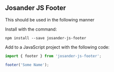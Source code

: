 ## Josander JS Footer

This should be used in the following manner

Install with the command:

```
npm install --save josander-js-footer
```

Add to a JavaScript project with the following code:

```javascript
import { footer } from 'josander-js-footer';

footer('Some Name');
```